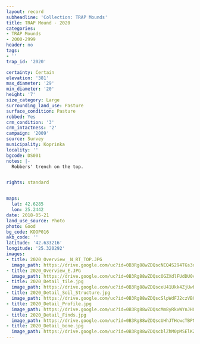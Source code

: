 ```yaml
---
layout: record
subheadline: 'Collection: TRAP Mounds'
title: TRAP Mound - 2020
categories:
- TRAP Mounds
- 2000-2999
header: no
tags:
- ''
trap_id: '2020'

certainty: Certain
elevation: '381'
max_diameter: '29'
min_diameter: '20'
height: '7'
size_category: Large
surrounding_land_use: Pasture
surface_condition: Pasture
robbed: Yes
crm_condition: '3'
crm_intactness: '2'
campaign: '2009'
source: Survey
municipality: Koprinka
locality: ''
bgcode: DS001
notes: |-
  Robbers' trench on the top.


rights: standard


maps:
  lat: 42.6285
  lon: 25.2442
date: 2018-05-21
land_use_source: Photo
photo: Good
bg_code: KOOP016
akb_code: ''
latitude: '42.633216'
longitude: '25.320292'
images:
- title: 2020_Overview__N_RT_TOP.JPG
  image_path: https://drive.google.com/uc?id=0B3Rg88wZDQscNEQ4S294TGs3dVk
- title: 2020_Overview_E.JPG
  image_path: https://drive.google.com/uc?id=0B3Rg88wZDQscOGZXdlFUdDU0cms
- title: 2020_Detail_tile.jpg
  image_path: https://drive.google.com/uc?id=0B3Rg88wZDQsceU41Ukk4ZjUwbUU
- title: 2020_Detail_Soil_Structure.jpg
  image_path: https://drive.google.com/uc?id=0B3Rg88wZDQscSlpWdFJ2czVBUEE
- title: 2020_Detail_Profile.jpg
  image_path: https://drive.google.com/uc?id=0B3Rg88wZDQscMm8yRkxWYnJHQkU
- title: 2020_Detail_Finds.jpg
  image_path: https://drive.google.com/uc?id=0B3Rg88wZDQscUHhJTHcwcTBPNmc
- title: 2020_Detail_bone.jpg
  image_path: https://drive.google.com/uc?id=0B3Rg88wZDQscblZhM0pMSElKZjA
---
```

